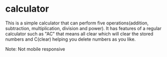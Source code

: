 # calculator
This is a simple calculator that can perform five operations(addition, subtraction, multiplication, division and power).
It has features of a regular calculator such as "AC" that means all clear which will clear the stored numbers and C(clear)
helping you delete numbers as you like.

Note: Not mobile responsive
